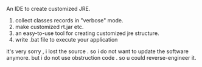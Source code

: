An IDE to create customized JRE.

1. collect classes records in "verbose" mode.
2. make customized rt.jar etc.
3. an easy-to-use tool for creating customized jre structure.
4. write .bat file to execute your application



it's very sorry , i lost the source . so i do not want to update the software anymore.
but i do not use obstruction code . so u could reverse-engineer it.